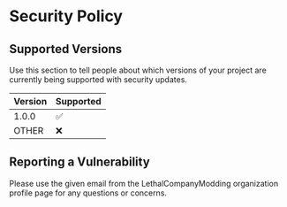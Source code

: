 # Security Policy

## Supported Versions

Use this section to tell people about which versions of your project are
currently being supported with security updates.

| Version | Supported          |
| ------- | ------------------ |
| 1.0.0   | :white_check_mark: |
| OTHER   | :x:                |

## Reporting a Vulnerability

Please use the given email from the LethalCompanyModding organization profile page for any questions or concerns.
